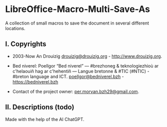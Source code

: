 # LibreOffice-Macro-Multi-Save-As
A collection of small macros to save the document in several different locations.

## I. Copyrights
- 2003-Now An Drouizig
drouizig@drouizig.org - http://www.drouizig.org.
- Bed niverel: Poellgor “Bed niverel” — #brezhoneg & teknologiezhioù ar c'helaouiñ hag ar c'hehentiñ — Langue bretonne & #TIC (#NTIC) - #breton language and ICT.
poellgor@bedniverel.bzh - https://bedniverel.bzh

- Contact of the project owner: per.morvan.bzh29@gmail.com.

## II. Descriptions (todo)
Made with the help of the AI ChatGPT.

